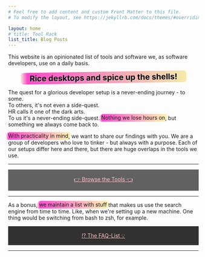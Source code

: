 ```yaml
---
# Feel free to add content and custom Front Matter to this file.
# To modify the layout, see https://jekyllrb.com/docs/themes/#overriding-theme-defaults

layout: home
# title: Tool Rack
list_title: Blog Posts
---
```


<style>
.mark {
  margin: 0 -0.4em;
  padding: 0.1em 0.4em;
  border-radius: 0.8em 0.3em;
  background: transparent;
  background-image: linear-gradient(
    to right,
    rgba(255, 225, 0, 0.1),
    rgba(255, 0, 187, 0.7) 4%,
    rgba(255, 225, 0, 0.3)
  );
  -webkit-box-decoration-break: clone;
  box-decoration-break: clone;
}

.power-header {
  transform: rotate(-0.0025turn); padding: 0.2rem 1.5rem; color: #000000; text-shadow: #e0e0e0 1px 1px 0; border-radius: 0.5rem; background-color: #f0f0f0; display: inline-block;
}
</style>

This website is an opinionated list of tools and software we, as software developers, use on a daily basis.

<div style="text-align: center">
    <h2 class="power-header mark">Rice desktops and spice up the shells!</h2>
</div>

The quest for a glorious developer setup is a never-ending journey - to some.<br>
To others, it's not even a side-quest.<br>
HR calls it one of the dark arts.<br>
To us it's a never-ending side-quest. <span class="mark">Nothing we lose hours on</span>, but something we always come back to.

<span class="mark">With practicality in mind</span>, we want to share our findings with you. We are a group of developers who love to tinker - but always with a purpose. Each of our setups differ here and there, but there are huge overlaps in the tools we use.

<hr>

<a href="/rack.html" style="text-align: center; display: block; padding: 1rem; color: pink; background-color: #616161;">
  👉 Browse the Tools 👈
</a>

<hr>

As a bonus, <span class="mark">we maintain a list with stuff</span> that makes us use the search engine from time to time. Like, when we're setting up a new machine. One thing would be switching from bash to zsh, for example.

<a href="/faqfaq" style="text-align: center; display: block; padding: 1rem; color: pink; background-color: #313131;">
  ⁉️ The FAQ-List 💡
</a>

<hr>

<br><br>

